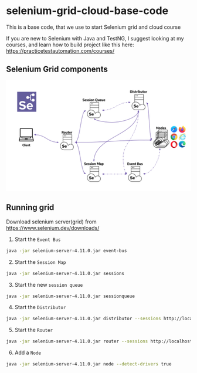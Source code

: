 # selenium-grid-cloud-base-code
This is a base code, that we use to start Selenium grid and cloud course

If you are new to Selenium with Java and TestNG, I suggest looking at my courses, and learn how to build project like this here: https://practicetestautomation.com/courses/

## Selenium Grid components
![img.png](img.png)

## Running grid

Download selenium server(grid) from https://www.selenium.dev/downloads/
1. Start the `Event Bus` 
```bash
java -jar selenium-server-4.11.0.jar event-bus
```
2. Start the `Session Map`
```bash
java -jar selenium-server-4.11.0.jar sessions
```
3. Start the new `session queue`
```bash
java -jar selenium-server-4.11.0.jar sessionqueue
```
4. Start the `Distributor`
```bash
java -jar selenium-server-4.11.0.jar distributor --sessions http://localhost:5556 --sessionqueue http://localhost:5559 --bind-bus false 
```
5. Start the `Router`
```bash
java -jar selenium-server-4.11.0.jar router --sessions http://localhost:5556 --distributor http://localhost:5553 --sessionqueue http://localhost:5559
```
6. Add a `Node`
```bash
java -jar selenium-server-4.11.0.jar node --detect-drivers true
```